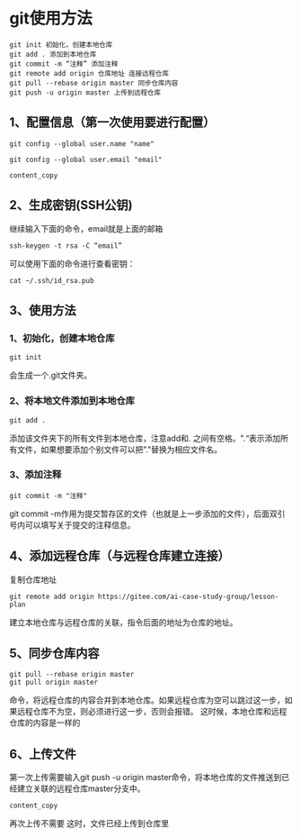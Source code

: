 # git使用方法

```
git init 初始化，创建本地仓库
git add . 添加到本地仓库
git commit -m “注释” 添加注释
git remote add origin 仓库地址 连接远程仓库
git pull --rebase origin master 同步仓库内容
git push -u origin master 上传到远程仓库
```



## 1、配置信息（第一次使用要进行配置）

```
git config --global user.name "name"

git config --global user.email "email"

content_copy
```



## 2、生成密钥(SSH公钥)

继续输入下面的命令，email就是上面的邮箱

```
ssh-keygen -t rsa -C “email”
```

可以使用下面的命令进行查看密钥：

```
cat ~/.ssh/id_rsa.pub
```

## 3、使用方法

### 1、初始化，创建本地仓库

```
git init
```

会生成一个.git文件夹。

### 2、将本地文件添加到本地仓库

```
git add .
```

添加该文件夹下的所有文件到本地仓库，注意add和. 之间有空格。".“表示添加所有文件，如果想要添加个别文件可以把”."替换为相应文件名。

### 3、添加注释

```
git commit -m "注释"
```

git commit -m作用为提交暂存区的文件（也就是上一步添加的文件），后面双引号内可以填写关于提交的注释信息。

## 4、添加远程仓库（与远程仓库建立连接）

复制仓库地址

```
git remote add origin https://gitee.com/ai-case-study-group/lesson-plan
```

建立本地仓库与远程仓库的关联，指令后面的地址为仓库的地址。

## 5、同步仓库内容

```
git pull --rebase origin master
git pull origin master
```

命令，将远程仓库的内容合并到本地仓库。如果远程仓库为空可以跳过这一步，如果远程仓库不为空，则必须进行这一步，否则会报错。
这时候，本地仓库和远程仓库的内容是一样的



## 6、上传文件

第一次上传需要输入git push -u origin master命令，将本地仓库的文件推送到已经建立关联的远程仓库master分支中。

```
content_copy
```

再次上传不需要
这时，文件已经上传到仓库里


